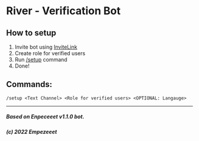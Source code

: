 # River - Verification Bot

## How to setup
1. Invite bot using [InviteLink](https://discord.com/api/oauth2/authorize?client_id=1055370446347968584&permissions=2483030032&redirect_uri=https%3A%2F%2Friver-372510.lm.r.appspot.com%2Fcallback&response_type=code&scope=identify%20email%20connections%20bot%20role_connections.write)
2. Create role for verified users
3. Run [/setup](#commands) command
4. Done!





## Commands:
    /setup <Text Channel> <Role for verified users> <OPTIONAL: Langauge>







___
##### Based on Enpeceeet v1.1.0 bot.
##### (c) 2022 Empezeeet 